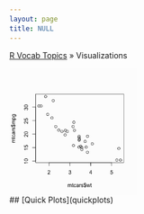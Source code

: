 ```yaml
---
layout: page
title: NULL
---
```


[R Vocab Topics](index) &#187; Visualizations

<div style="width: 150%;">

<div style="float: left; width: 30%;">

<img src="/public/images/visual/quickplots/unnamed-chunk-4-1.png" style="display: block; margin: auto;" />
## [Quick Plots](quickplots)
 
</div>
 
<div style="float: left; width: 30%;">

 
</div>
 
 
<div style="float: left; width: 30%;">


</div>

<br style="clear: left;" />
</div>
